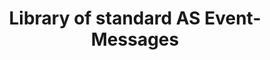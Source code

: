 ---
title: Library of standard AS Event-Messages

language_tabs:
  - json

toc_headers:
  - smu 
  
toc_footers:
  - <h3>Documentation Index</h3>
  - <a href='/as-api.html#'>Activity Stream API</a>
  - <a href='/provisioning.html#'>Provisioning API</a>
  - <a href='/analytics.html#'>Analytic Queries</a>
  - The AS Event-Type Catalog

includes:
  - as/pm/_ticket
  - as/commerce/_purchase

---